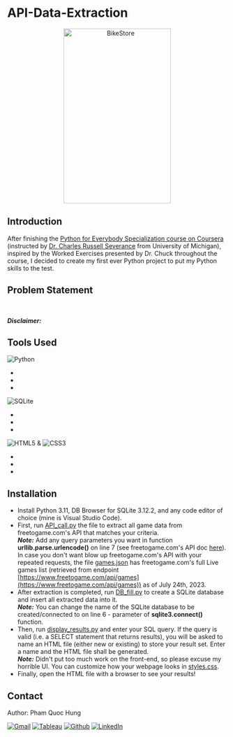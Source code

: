 # API-Data-Extraction

<p align="center">
  <img src="https://d33wubrfki0l68.cloudfront.net/868dca64c9bf719cc113ee151faa2dae77be128b/71196/static/f825d8a6a4a9d7ee7ec139fbb191d661/12fd3/entity-extraction-api-thumbnail.png" alt="BikeStore" width=70%" height="400">
</p>

## Introduction

After finishing the [Python for Everybody Specialization course on Coursera](https://www.coursera.org/specializations/python) (instructed by [Dr. Charles Russell Severance](https://www.dr-chuck.com/) from University of Michigan), inspired by the Worked Exercises presented by Dr. Chuck throughout the course, I decided to create my first ever Python project to put my Python skills to the test. <br />

## Problem Statement

 <br />

***Disclaimer:*** <br />

## Tools Used

![Python](https://img.shields.io/badge/python-3670A0?style=for-the-badge&logo=python&logoColor=ffdd54) <br />
-  <br />
-  <br />
- <br />

![SQLite](https://img.shields.io/badge/sqlite-%2307405e.svg?style=for-the-badge&logo=sqlite&logoColor=white) <br />
-  <br />
-  <br />
- <br />

![HTML5](https://img.shields.io/badge/html5-%23E34F26.svg?style=for-the-badge&logo=html5&logoColor=white) & ![CSS3](https://img.shields.io/badge/css3-%231572B6.svg?style=for-the-badge&logo=css3&logoColor=white) <br />
-  <br />
-  <br />
- <br />

## Installation
- Install Python 3.11, DB Browser for SQLite 3.12.2, and any code editor of choice (mine is Visual Studio Code). <br />
- First, run [API_call.py](https://github.com/phamquochung279/API-Data-Extraction/blob/main/API_call.py) the file to extract all game data from freetogame.com's API that matches your criteria.<br />
***Note:*** Add any query parameters you want in function **urllib.parse.urlencode()** on line 7 (see freetogame.com's API doc [here](https://www.freetogame.com/api-doc)). In case you don't want blow up freetogame.com's API with your repeated requests, the file [games.json](https://github.com/phamquochung279/API-Data-Extraction/blob/main/games.json) has freetogame.com's full Live games list (retrieved from endpoint [https://www.freetogame.com/api/games](https://www.freetogame.com/api/games)) as of July 24th, 2023.<br />
- After extraction is completed, run [DB_fill.py](https://github.com/phamquochung279/API-Data-Extraction/blob/main/DB_fill.py) to create a SQLite database and insert all extracted data into it.<br />
***Note:*** You can change the name of the SQLite database to be created/connected to on line 6 - parameter of **sqlite3.connect()** function.<br />
- Then, run [display_results.py](https://github.com/phamquochung279/API-Data-Extraction/blob/main/Display_results.py) and enter your SQL query. If the query is valid (i.e. a SELECT statement that returns results), you will be asked to name an HTML file (either new or existing) to store your result set. Enter a name and the HTML file shall be generated.<br />
***Note:*** Didn't put too much work on the front-end, so please excuse my horrible UI. You can customize how your webpage looks in [styles.css](https://github.com/phamquochung279/API-Data-Extraction/blob/main/styles.css).<br />
- Finally, open the HTML file with a browser to see your results!<br />

## Contact

Author: Pham Quoc Hung <br />

<a href="mailto:pham.quochung0999@gmail.com">![Gmail](https://img.shields.io/badge/Gmail-D14836?style=for-the-badge&logo=gmail&logoColor=white)</a> <a href="https://public.tableau.com/app/profile/hung.pham279">![Tableau](https://img.shields.io/badge/Tableau-E97627?style=for-the-badge&logo=Tableau&logoColor=white)</a> <a href="https://github.com/phamquochung279">![Github](https://img.shields.io/badge/GitHub-100000?style=for-the-badge&logo=github&logoColor=white)</a> <a href="https://www.linkedin.com/in/pham-quochung/">![LinkedIn](https://img.shields.io/badge/LinkedIn-0077B5?style=for-the-badge&logo=linkedin&logoColor=white)</a>